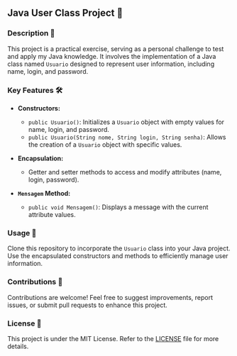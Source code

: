 ## Java User Class Project 🚀

### Description 📝

This project is a practical exercise, serving as a personal challenge to test and apply my Java knowledge. It involves the implementation of a Java class named `Usuario` designed to represent user information, including name, login, and password.

### Key Features 🛠️

- **Constructors:**
  - `public Usuario()`: Initializes a `Usuario` object with empty values for name, login, and password.
  - `public Usuario(String nome, String login, String senha)`: Allows the creation of a `Usuario` object with specific values.

- **Encapsulation:**
  - Getter and setter methods to access and modify attributes (name, login, password).

- **`Mensagem` Method:**
  - `public void Mensagem()`: Displays a message with the current attribute values.

### Usage 🚀

Clone this repository to incorporate the `Usuario` class into your Java project. Use the encapsulated constructors and methods to efficiently manage user information.

### Contributions 🤝

Contributions are welcome! Feel free to suggest improvements, report issues, or submit pull requests to enhance this project.

### License 📜

This project is under the MIT License. Refer to the [LICENSE](LICENSE) file for more details.
